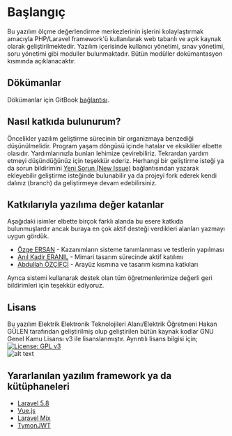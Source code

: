 # Başlangıç

Bu yazılım ölçme değerlendirme merkezlerinin işlerini kolaylaştırmak amacıyla PHP/Laravel framework'ü kullanılarak web tabanlı ve açık kaynak olarak geliştirilmektedir. Yazılım içerisinde kullanıcı yönetimi, sınav yönetimi, soru yönetimi gibi moduller bulunmaktadır. Bütün modüller dokümantasyon kısmında açıklanacaktır.

## Dökümanlar

Dökümanlar için GitBook [bağlantısı](https://hgulen33.gitbook.io/odm-web/).

## Nasıl katkıda bulunurum?

Öncelikler yazılım geliştirme sürecinin bir organizmaya benzediği düşünülmelidir. Program yaşam döngüsü içinde hatalar ve eksikliler elbette olasıdır. Yardımlarınızla bunları lehimize çevirebiliriz. Tekrardan yardım etmeyi düşündüğünüz için teşekkür ederiz. Herhangi bir geliştirme isteği ya da sorun bildirimini [Yeni Sorun \(New Issue\)](https://github.com/electropsycho/ODM.Web/issues/new) bağlantısından yazarak ekleyebilir geliştirme isteğinde bulunabilir ya da projeyi fork ederek kendi dalınız \(branch\) da geliştirmeye devam edebilirsiniz.

## Katkılarıyla yazılıma değer katanlar

Aşağıdaki isimler elbette birçok farklı alanda bu esere katkıda bulunmuşlardır ancak buraya en çok aktif desteği verdikleri alanları yazmayı uygun gördük.

* [Özge ERSAN](http://nevsehirodm.meb.gov.tr/www/ozge-ersan/idari_personel/6) - Kazanımların sisteme tanımlanması ve testlerin yapılması
* [Anıl Kadir ERANIL](http://nevsehirodm.meb.gov.tr/www/anil-kadir-eranil/idari_personel/4) - Mimari tasarım sürecinde aktif katılımı
* [Abdullah ÖZÇİFÇİ](http://nevsehirodm.meb.gov.tr/www/abdullah-ozcifci/idari_personel/5) - Arayüz kısmına ve tasarım kısmına katkıları

Ayrıca  sistemi kullanarak destek olan  tüm öğretmenlerimize değerli geri bildirimleri için teşekkür ediyoruz.

## Lisans

Bu yazılım Elektrik Elektronik Teknolojileri Alanı/Elektrik Öğretmeni Hakan GÜLEN tarafından geliştirilmiş olup geliştirilen bütün kaynak kodlar GNU Genel Kamu Lisansı v3 ile lisanslanmıştır. Ayrıntılı lisans bilgisi için;<br> 
[![License: GPL v3](https://img.shields.io/badge/License-GPLv3-blue.svg)](https://www.gnu.org/licenses/gpl-3.0)<br>
![alt text](https://www.gnu.org/graphics/gplv3-with-text-136x68.png)

## Yararlanılan yazılım framework ya da kütüphaneleri

* [Laravel 5.8](https://laravel.com/docs/5.8/)
* [Vue.js](https://vuejs.org/v2/guide/)
* [Laravel Mix](https://laravel-mix.com/)
* [TymonJWT](https://github.com/tymondesigns/jwt-auth)

